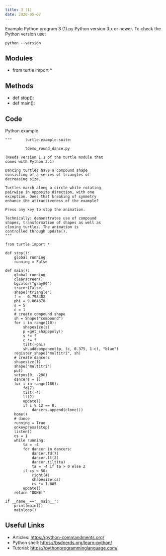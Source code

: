 ```yaml
---
title: 3 (1)
date: 2020-05-07
---
```

Example Python program 3 (1).py
Python version 3.x or newer.
To check the Python version use:

    python --version

## Modules

* from turtle import *

## Methods

* def stop():
* def main():

## Code

Python example

    """      turtle-example-suite:
    
             tdemo_round_dance.py
    
    (Needs version 1.1 of the turtle module that
    comes with Python 3.1)
    
    Dancing turtles have a compound shape
    consisting of a series of triangles of
    decreasing size.
    
    Turtles march along a circle while rotating
    pairwise in opposite direction, with one
    exception. Does that breaking of symmetry
    enhance the attractiveness of the example?
    
    Press any key to stop the animation.
    
    Technically: demonstrates use of compound
    shapes, transformation of shapes as well as
    cloning turtles. The animation is
    controlled through update().
    """
    
    from turtle import *
    
    def stop():
        global running
        running = False
    
    def main():
        global running
        clearscreen()
        bgcolor("gray80")
        tracer(False)
        shape("triangle")
        f =   0.793402
        phi = 9.064678
        s = 5
        c = 1
        # create compound shape
        sh = Shape("compound")
        for i in range(10):
            shapesize(s)
            p =get_shapepoly()
            s *= f
            c *= f
            tilt(-phi)
            sh.addcomponent(p, (c, 0.375, 1-c), "blue")
        register_shape("multitri", sh)
        # create dancers
        shapesize(1)
        shape("multitri")
        pu()
        setpos(0, -200)
        dancers = []
        for i in range(180):
            fd(7)
            tilt(-4)
            lt(2)
            update()
            if i % 12 == 0:
                dancers.append(clone())
        home()
        # dance
        running = True
        onkeypress(stop)
        listen()
        cs = 1
        while running:
            ta = -4
            for dancer in dancers:
                dancer.fd(7)
                dancer.lt(2)
                dancer.tilt(ta)
                ta = -4 if ta > 0 else 2
            if cs < 50:
                right(4)
                shapesize(cs)
                cs *= 1.005
            update()
        return "DONE!"
    
    if __name__=='__main__':
        print(main())
        mainloop()
    
    

## Useful Links

- Articles: https://python-commandments.org/
- Python shell: https://bsdnerds.org/learn-python/
- Tutorial: https://pythonprogramminglanguage.com/

